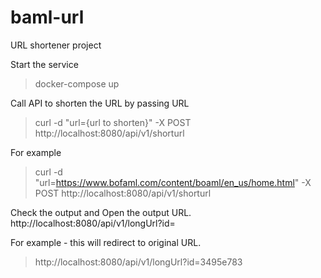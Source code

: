 # baml-url
URL shortener project


Start the service
>docker-compose up

Call API to shorten the URL by passing URL
>curl -d "url={url to shorten}" -X POST http://localhost:8080/api/v1/shorturl

For example 
>curl -d "url=https://www.bofaml.com/content/boaml/en_us/home.html" -X POST http://localhost:8080/api/v1/shorturl

Check the output and Open the output URL.
http://localhost:8080/api/v1/longUrl?id=<the hash code>

For example - this will redirect to original URL. 
>http://localhost:8080/api/v1/longUrl?id=3495e783